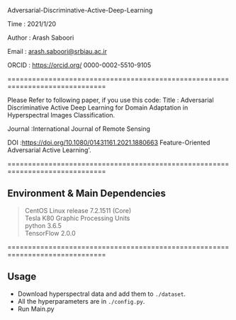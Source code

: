  Adversarial-Discriminative-Active-Deep-Learning

 Time    : 2021/1/20
 
 Author  : Arash Saboori 
 
 Email   : arash.saboori@srbiau.ac.ir
 
 ORCID   :  https://orcid.org/ 0000-0002-5510-9105

==============================================================================

Please Refer to following paper, if you use this code:
Title   : Adversarial Discriminative Active Deep Learning for Domain 
           Adaptation in Hyperspectral Images Classification.
           
 Journal :International Journal of Remote Sensing
 
 DOI     :https://doi.org/10.1080/01431161.2021.1880663 Feature-Oriented Adversarial Active Learning'.
 
 
==============================================================================

##  Environment & Main Dependencies

>CentOS Linux release 7.2.1511 (Core)<br>
>Tesla K80 Graphic Processing Units<br>
>python 3.6.5<br>
>TensorFlow 2.0.0

==============================================================================

##  Usage

* Download hyperspectral data and add them to `./dataset`.<br>
* All the hyperparameters are in `./config.py`.<br>
* Run Main.py
  


